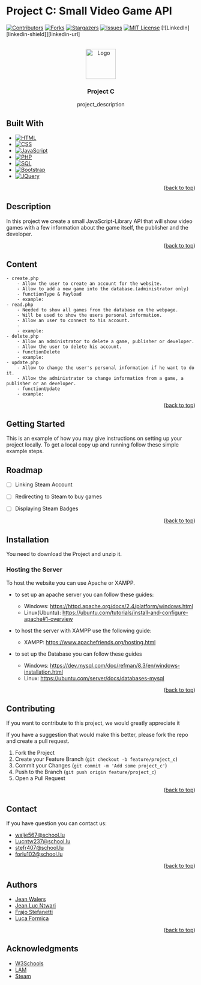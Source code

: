 # Project C: Small Video Game API

<a name="readme-top"></a>

[![Contributors][contributors-shield]][contributors-url]
[![Forks][forks-shield]][forks-url]
[![Stargazers][stars-shield]][stars-url]
[![Issues][issues-shield]][issues-url]
[![MIT License][license-shield]][license-url]
[![LinkedIn][linkedin-shield]][linkedin-url]



<!-- PROJECT LOGO -->
<br />
<div align="center">
  <a href="https://github.com/EvangelionEnjoyer/repo_name">
    <img src="" alt="Logo" width="80" height="80">
  </a>

<h3 align="center">Project C</h3>

  <p align="center">
    project_description
    <br />

  </p>
</div>





## Built With

* [![HTML][HTML.js]][HTML-url]
* [![CSS][CSS.js]][CSS-url]
* [![JavaScript][JavaScript.js]][JavaScript-url]
* [![PHP][PHP.io]][PHP-url]
* [![SQL][SQL.io]][SQL-url]
* [![Bootstrap][Bootstrap.com]][Bootstrap-url]
* [![JQuery][JQuery.com]][JQuery-url]

<p align="right">(<a href="#readme-top">back to top</a>)</p>

## Description
In this project we create a small JavaScript-Library API that will show video games with a few information about the game itself, the publisher and the developer.
<p align="right">(<a href="#readme-top">back to top</a>)</p>



## Content
    - create.php
        - Allow the user to create an account for the website.
        - Allow to add a new game into the database.(administrator only)
        - functionType & Payload
        - example:
    - read.php
        - Needed to show all games from the database on the webpage. 
        - Will be used to show the users personal information.
        - Allow an user to connect to his account.
        - 
        - example:
    - delete.php
        - Allow an administrator to delete a game, publisher or developer.
        - Allow the user to delete his account.
        - functionDelete
        - example:
    - update.php
        - Allow to change the user's personal information if he want to do it. 
        - Allow the administrator to change information from a game, a publisher or an developer.
        - functionUpdate
        - example:

<p align="right">(<a href="#readme-top">back to top</a>)</p>



<!-- GETTING STARTED -->
## Getting Started

This is an example of how you may give instructions on setting up your project locally.
To get a local copy up and running follow these simple example steps.



<!-- ROADMAP -->
## Roadmap

- [ ] Linking Steam Account
- [ ] Redirecting to Steam to buy games
- [ ] Displaying Steam Badges


<p align="right">(<a href="#readme-top">back to top</a>)</p>


## Installation

You need to download the Project and unzip it.

### Hosting the Server


To host the website you can use Apache or XAMPP.

* to set up an apache server you can follow these guides:

    * Windows: https://httpd.apache.org/docs/2.4/platform/windows.html
    * Linux(Ubuntu): https://ubuntu.com/tutorials/install-and-configure-apache#1-overview

* to host the server with XAMPP use the following guide:
    * XAMPP: https://www.apachefriends.org/hosting.html


* to set up the Database you can follow these guides

    * Windows: https://dev.mysql.com/doc/refman/8.3/en/windows-installation.html
    * Linux: https://ubuntu.com/server/docs/databases-mysql


<p align="right">(<a href="#readme-top">back to top</a>)</p>


<!-- CONTRIBUTING -->
## Contributing

If you want to contribute to this project, we would greatly appreciate it

If you have a suggestion that would make this better, please fork the repo and create a pull request.

1. Fork the Project
2. Create your Feature Branch (`git checkout -b feature/project_c`)
3. Commit your Changes (`git commit -m 'Add some project_c'`)
4. Push to the Branch (`git push origin feature/project_c`)
5. Open a Pull Request

<p align="right">(<a href="#readme-top">back to top</a>)</p>



## Contact

If you have question you can contact us:
* walje567@school.lu
* Lucntw237@school.lu
* stefr407@school.lu
* forlu102@school.lu

<p align="right">(<a href="#readme-top">back to top</a>)</p>



## Authors

* [Jean Walers](https://github.com/EvangelionEnjoyer)
* [Jean Luc Ntwari](https://github.com/LucNtw)
* [Frajo Stefanetti](https://github.com/Nettilux)
* [Luca Formica](https://github.com/Forlu102)


<p align="right">(<a href="#readme-top">back to top</a>)</p>


## Acknowledgments

* [W3Schools](https://www.w3schools.com/)
* [LAM](https://www.artsetmetiers.lu/)
* [Steam](https://store.steampowered.com/)

<!-- MARKDOWN LINKS & IMAGES -->
<!-- https://www.markdownguide.org/basic-syntax/#reference-style-links -->
<!-- MARKDOWN LINKS & IMAGES -->
<!-- https://www.markdownguide.org/basic-syntax/#reference-style-links -->
[contributors-shield]: https://img.shields.io/github/contributors/LuxReis/WEPAP_Project-Luxlait.svg?style=for-the-badge
[contributors-url]: https://github.com/LuxReis/WEPAP_Project-Luxlait/graphs/contributors
[forks-shield]: https://img.shields.io/github/forks/LuxReis/WEPAP_Project-Luxlait.svg?style=for-the-badge
[forks-url]: https://github.com/LuxReis/WEPAP_Project-Luxlait/network/members
[stars-shield]: https://img.shields.io/github/stars/LuxReis/WEPAP_Project-Luxlait.svg?style=for-the-badge
[stars-url]: https://github.com/LuxReis/WEPAP_Project-Luxlait/stargazers
[issues-shield]: https://img.shields.io/github/issues/LuxReis/WEPAP_Project-Luxlait.svg?style=for-the-badge
[issues-url]: https://github.com/LuxReis/WEPAP_Project-Luxlait/issues
[license-shield]: https://img.shields.io/github/license/LuxReis/WEPAP_Project-Luxlait.svg?style=for-the-badge
[license-url]: https://github.com/LuxReis/WEPAP_Project-Luxlait/blob/master/LICENSE.txt
[HTML.js]: https://img.shields.io/badge/HTML-withe?style=for-the-badge&logo=html&color=orange
[HTML-url]: https://html.com
[CSS.js]: https://img.shields.io/badge/CSS-withe?style=for-the-badge&logo=CSS&color=blue
[CSS-url]: https://wiki.selfhtml.org/wiki/CSS
[JavaScript.js]: https://img.shields.io/badge/JavaScript-withe?style=for-the-badge&logo=javascript
[JavaScript-url]: https://www.javascript.com
[PHP.io]: https://img.shields.io/badge/PHP-withe?style=for-the-badge&logo=PHP&color=grey
[PHP-url]: https://www.php.net
[SQL.io]: https://img.shields.io/badge/SQL-withe?style=for-the-badge&logo=SQL&color=grey
[SQL-url]: https://sql.sh
[Bootstrap.com]: https://img.shields.io/badge/Bootstrap-563D7C?style=for-the-badge&logo=bootstrap&logoColor=white
[Bootstrap-url]: https://getbootstrap.com
[JQuery.com]: https://img.shields.io/badge/jQuery-0769AD?style=for-the-badge&logo=jquery&logoColor=white
[JQuery-url]: https://jquery.com 